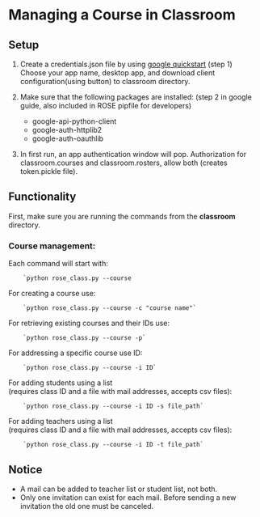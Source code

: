 # Managing a Course in Classroom

## Setup

1. Create a credentials.json file by using [google quickstart](https://developers.google.com/classroom/quickstart/python) (step 1)  
   Choose your app name, desktop app, and download client configuration(using button) to classroom directory.

2. Make sure that the following packages are installed: (step 2 in google guide, also included in ROSE pipfile for developers)
   - google-api-python-client
   - google-auth-httplib2
   - google-auth-oauthlib

3. In first run, an app authentication window will pop. Authorization for classroom.courses and classroom.rosters, allow both (creates token.pickle file).

## Functionality

First, make sure you are running the commands from the **classroom** directory.

### Course management:  
Each command will start with:  

        `python rose_class.py --course

For creating a course use:  

        `python rose_class.py --course -c "course name"`

For retrieving existing courses and their IDs use:  

        `python rose_class.py --course -p`

For addressing a specific course use ID:

        `python rose_class.py --course -i ID`

For adding students using a list  
(requires class ID and a file with mail addresses, accepts csv files):  

        `python rose_class.py --course -i ID -s file_path`

For adding teachers using a list  
(requires class ID and a file with mail addresses, accepts csv files):  

        `python rose_class.py --course -i ID -t file_path`

## Notice

- A mail can be added to teacher list or student list, not both.
- Only one invitation can exist for each mail. Before sending a new invitation the old one must be canceled.